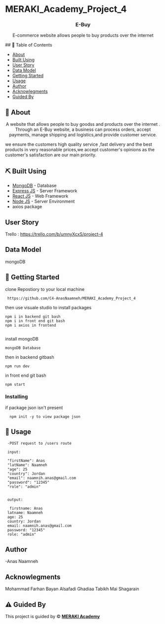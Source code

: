 # MERAKI_Academy_Project_4


<h3 align="center">E-Buy</h3>


<p align="center"> E-commerce website allows people to buy products over the internet
    <br> 
</p>
 ## 📝 Table of Contents
 
 - [About](#about)
 - [Built Using](#built_using)
 -  [User Story](#user_story)
 - [Data Model](#data_model)
- [Getting Started](#getting_started)
- [Usage](#usage)
- [Author](#author)
- [Acknowlegments](#acknowlegments)
- [Guided By](#guided_by)



## 🧐 About <a name = "about"></a>
 <p align="center">
   A website that allows people to buy goodss and products over the internet . 
 Through an E-Buy website, a business can process orders, accept payments,
 manage shipping and logistics,and provide customer service.
 
 we ensure the customers high quality service ,fast delivery and the best products in very reasonable prices,we accept customer's opinions as the customer's satisfaction are our main priority.
    <br> 
</p>


 ## ⛏️ Built Using <a name = "built_using"></a>

- [MongoDB](https://www.mongodb.com/) - Database
- [Express JS](https://expressjs.com/) - Server Framework
- [React JS](https://https://reactjs.org/) - Web Framework
- [Node JS](https://nodejs.org/en/) - Server Environment
- axios package
 
 
 ##  User Story <a name = "#user_story"></a>
 
 
Trello : https://trello.com/b/umnyXcxS/project-4
 
 
 ## Data Model <a name = "data_model"></a>

 
 mongoDB 
 
 
## 🏁 Getting Started <a name = "getting_started"></a>

clone Repostiory to your local machine
 
```
 https://github.com/C4-AnasNaamneh/MERAKI_Academy_Project_4
 ``` 
 
 then use visuale studio to install packages
 
  ``` 
 npm i in backend git bash
 npm i in front end git bash
  npm i axios in frontend
  

 ``` 

install mongoDB
 ``` 
 mongoDB Database
 ``` 

then in backend gitbash
 ``` 
 npm run dev
 ``` 

in front end git bash
  ``` 
  npm start
 ``` 

 
### Installing



if package json isn't present 
```
  npm init -y to view package json
  ```




 
 
 ## 🎈 Usage <a name="usage"></a>

```
 -POST request to /users route 
 
 input: 
 
 "firstName": Anas
 "latName": Naamneh
 "age": 25
 "country": Jordan
 "email": naamnih.anas@gmail.com
 "password": "12345"
 "role": "admin"
 
 
 output:
 
  firstname: Anas
 latname: Naamneh
 age: 25
 country: Jordan
 email: naamnih.anas@gmail.com
 password: "12345"
 role: "admin"
```  

 ## Author <a name = "author"></a>

-Anas Naamneh

 ## Acknowlegments <a name = "acknowlegments"></a>
 
 Mohammad Farhan
 Bayan Alsafadi
 Ghadiaa Tabikh
 Mai Shagarain
   



 
 
 ## ⚠️ Guided By <a name = "guided_by"></a>

This project is guided by ©️ **[MERAKI Academy](https://www.meraki-academy.org)**

 
 
